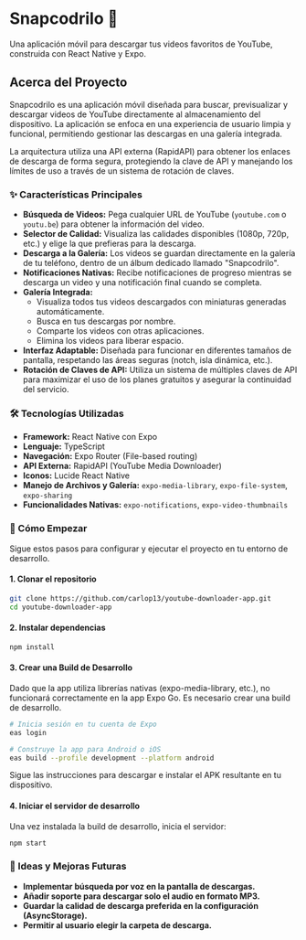 # Snapcodrilo 🐊

Una aplicación móvil para descargar tus videos favoritos de YouTube, construida con React Native y Expo.

## Acerca del Proyecto

Snapcodrilo es una aplicación móvil diseñada para buscar, previsualizar y descargar videos de YouTube directamente al almacenamiento del dispositivo. La aplicación se enfoca en una experiencia de usuario limpia y funcional, permitiendo gestionar las descargas en una galería integrada.

La arquitectura utiliza una API externa (RapidAPI) para obtener los enlaces de descarga de forma segura, protegiendo la clave de API y manejando los límites de uso a través de un sistema de rotación de claves.

### ✨ Características Principales

- **Búsqueda de Videos:** Pega cualquier URL de YouTube (`youtube.com` o `youtu.be`) para obtener la información del video.
- **Selector de Calidad:** Visualiza las calidades disponibles (1080p, 720p, etc.) y elige la que prefieras para la descarga.
- **Descarga a la Galería:** Los videos se guardan directamente en la galería de tu teléfono, dentro de un álbum dedicado llamado "Snapcodrilo".
- **Notificaciones Nativas:** Recibe notificaciones de progreso mientras se descarga un video y una notificación final cuando se completa.
- **Galería Integrada:**
  - Visualiza todos tus videos descargados con miniaturas generadas automáticamente.
  - Busca en tus descargas por nombre.
  - Comparte los videos con otras aplicaciones.
  - Elimina los videos para liberar espacio.
- **Interfaz Adaptable:** Diseñada para funcionar en diferentes tamaños de pantalla, respetando las áreas seguras (notch, isla dinámica, etc.).
- **Rotación de Claves de API:** Utiliza un sistema de múltiples claves de API para maximizar el uso de los planes gratuitos y asegurar la continuidad del servicio.

### 🛠️ Tecnologías Utilizadas

- **Framework:** React Native con Expo
- **Lenguaje:** TypeScript
- **Navegación:** Expo Router (File-based routing)
- **API Externa:** RapidAPI (YouTube Media Downloader)
- **Iconos:** Lucide React Native
- **Manejo de Archivos y Galería:** `expo-media-library`, `expo-file-system`, `expo-sharing`
- **Funcionalidades Nativas:** `expo-notifications`, `expo-video-thumbnails`

### 🚀 Cómo Empezar

Sigue estos pasos para configurar y ejecutar el proyecto en tu entorno de desarrollo.

#### 1. Clonar el repositorio
```bash
git clone https://github.com/carlop13/youtube-downloader-app.git
cd youtube-downloader-app
```

#### 2. Instalar dependencias
```bash
npm install
```

#### 3. Crear una Build de Desarrollo

Dado que la app utiliza librerías nativas (expo-media-library, etc.), no funcionará correctamente en la app Expo Go. Es necesario crear una build de desarrollo.
```bash
# Inicia sesión en tu cuenta de Expo
eas login

# Construye la app para Android o iOS
eas build --profile development --platform android
```
Sigue las instrucciones para descargar e instalar el APK resultante en tu dispositivo.

#### 4. Iniciar el servidor de desarrollo

Una vez instalada la build de desarrollo, inicia el servidor:
```bash
npm start
```

### 📝 Ideas y Mejoras Futuras

- **Implementar búsqueda por voz en la pantalla de descargas.**
- **Añadir soporte para descargar solo el audio en formato MP3.**
- **Guardar la calidad de descarga preferida en la configuración (AsyncStorage).**
- **Permitir al usuario elegir la carpeta de descarga.**